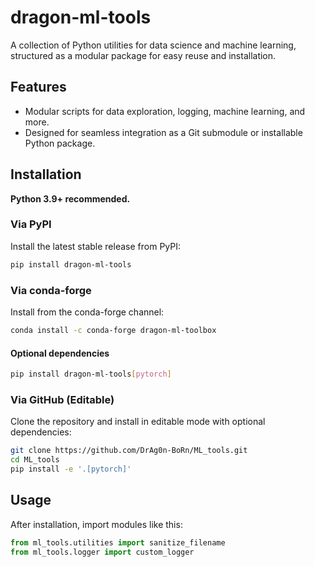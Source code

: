 # dragon-ml-tools

A collection of Python utilities for data science and machine learning, structured as a modular package for easy reuse and installation.

## Features

- Modular scripts for data exploration, logging, machine learning, and more.
- Designed for seamless integration as a Git submodule or installable Python package.

## Installation

**Python 3.9+ recommended.**

### Via PyPI

Install the latest stable release from PyPI:

```bash
pip install dragon-ml-tools
```

### Via conda-forge

Install from the conda-forge channel:

```bash
conda install -c conda-forge dragon-ml-toolbox
```

#### Optional dependencies

```bash
pip install dragon-ml-tools[pytorch]
```

### Via GitHub (Editable)

Clone the repository and install in editable mode with optional dependencies:

```bash
git clone https://github.com/DrAg0n-BoRn/ML_tools.git
cd ML_tools
pip install -e '.[pytorch]'
```

## Usage

After installation, import modules like this:

```python
from ml_tools.utilities import sanitize_filename
from ml_tools.logger import custom_logger
```
